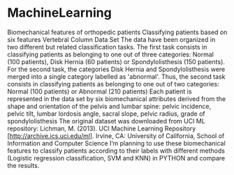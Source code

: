 # MachineLearning
Biomechanical features of orthopedic patients 
Classifying patients based on six features 
Vertebral Column Data Set 
The data have been organized in two different but related classification tasks. The first task consists in classifying patients as belonging to one out of three categories: Normal (100 patients), Disk Hernia (60 patients) or Spondylolisthesis (150 patients). For the second task, the categories Disk Hernia and Spondylolisthesis were merged into a single category labelled as 'abnormal'. Thus, the second task consists in classifying patients as belonging to one out of two categories: Normal (100 patients) or Abnormal (210 patients) Each patient is represented in the data set by six biomechanical attributes derived from the shape and orientation of the pelvis and lumbar spine: pelvic incidence, pelvic tilt, lumbar lordosis angle, sacral slope, pelvic radius, grade of spondylolisthesis The original dataset was downloaded from UCI ML repository: Lichman, M. (2013). UCI Machine Learning Repository [http://archive.ics.uci.edu/ml]. Irvine, CA: University of California, School of Information and Computer Science I’m planning to use these biomechanical features to classify patients according to their labels with different methods (Logistic regression classification, SVM and KNN) in PYTHON and compare the results.
